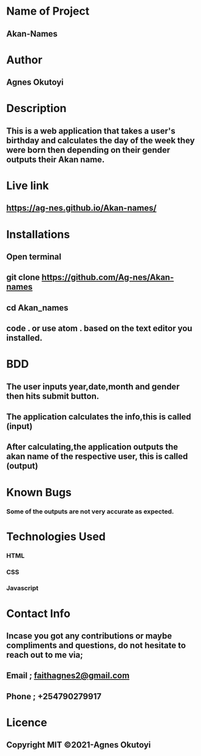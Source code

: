 # Name of Project
##  Akan-Names

# Author
##  Agnes Okutoyi

# Description
##  This is a web application that takes a user's birthday and calculates the day of the week they were born then depending on their gender outputs their Akan name.

# Live link 
##   https://ag-nes.github.io/Akan-names/
 

# Installations
##  Open terminal
##  git clone https://github.com/Ag-nes/Akan-names
##  cd Akan_names
##  code . or use atom . based on the text editor you installed.

# BDD
##  The user inputs year,date,month and gender then hits submit button.
##  The application calculates the info,this is called (input)
##  After calculating,the application outputs the akan name of the respective user, this is called (output)

# Known Bugs
###  Some of the outputs are not very accurate as expected.

# Technologies Used
###  HTML
###  CSS
###  Javascript

# Contact Info
##  Incase you got any contributions or maybe compliments and questions, do not hesitate to reach out to me via;
##  Email ; faithagnes2@gmail.com
##  Phone ; +254790279917

# Licence
##  Copyright MIT ©2021-Agnes Okutoyi 
